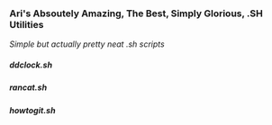 ### Ari's Absoutely Amazing, The Best, Simply Glorious, .SH Utilities
*Simple but actually pretty neat .sh scripts*

##### ddclock.sh

##### rancat.sh

##### howtogit.sh

#####
